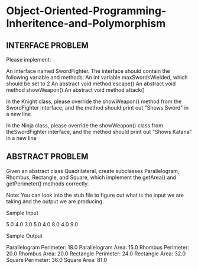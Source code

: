 # Object-Oriented-Programming-Inheritence-and-Polymorphism

## INTERFACE PROBLEM ##

Please implement:

An interface named SwordFighter. The interface should contain the following variable and methods: 
An int variable maxSwordsWielded, which should be set to 2 
An abstract void method escape() 
An abstract void method showWeapon()
An abstract void method attack()

In the Knight class, please override the showWeapon() method from the SwordFighter interface, and the method should print out "Shows Sword" in a new line

In the Ninja class, please override the showWeapon() class from theSwordFighter  interface, and the method should print out  "Shows Katana" in a new line

## ABSTRACT PROBLEM ##

Given an abstract class Quadrilateral, create subclasses Parallelogram, Rhombus, Rectangle, and Square, which implement the getArea() and getPerimeter() methods correctly.

Note: You can look into the stub file to figure out what is the input we are taking and the output we are producing.

Sample Input 

5.0 4.0 3.0 5.0 4.0 8.0 4.0 9.0

Sample Output 

Parallelogram Perimeter: 18.0
Parallelogram Area: 15.0
Rhombus Perimeter: 20.0
Rhombus Area: 20.0
Rectangle Perimeter: 24.0
Rectangle Area: 32.0
Square Perimeter: 36.0
Square Area: 81.0
